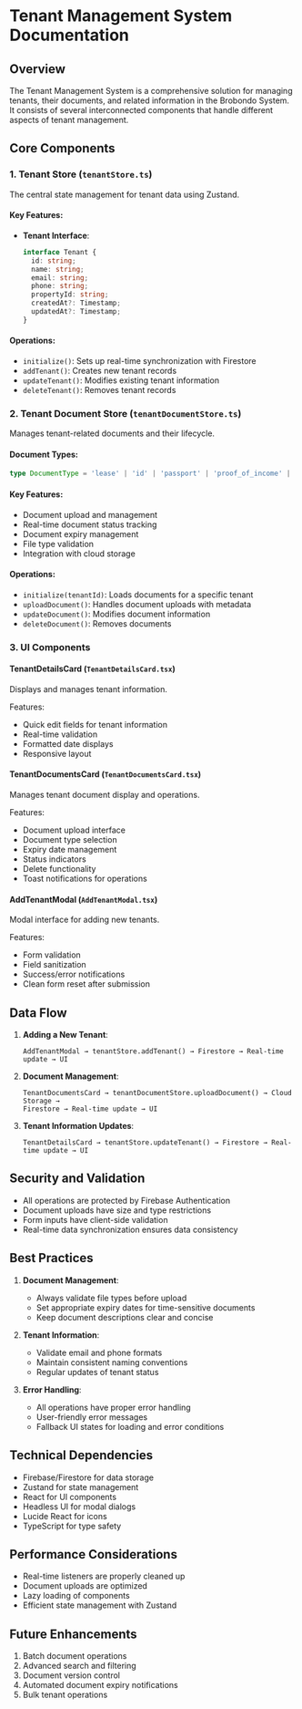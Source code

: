 # Tenant Management System Documentation

## Overview
The Tenant Management System is a comprehensive solution for managing tenants, their documents, and related information in the Brobondo System. It consists of several interconnected components that handle different aspects of tenant management.

## Core Components

### 1. Tenant Store (`tenantStore.ts`)
The central state management for tenant data using Zustand.

#### Key Features:
- **Tenant Interface**:
  ```typescript
  interface Tenant {
    id: string;
    name: string;
    email: string;
    phone: string;
    propertyId: string;
    createdAt?: Timestamp;
    updatedAt?: Timestamp;
  }
  ```

#### Operations:
- `initialize()`: Sets up real-time synchronization with Firestore
- `addTenant()`: Creates new tenant records
- `updateTenant()`: Modifies existing tenant information
- `deleteTenant()`: Removes tenant records

### 2. Tenant Document Store (`tenantDocumentStore.ts`)
Manages tenant-related documents and their lifecycle.

#### Document Types:
```typescript
type DocumentType = 'lease' | 'id' | 'passport' | 'proof_of_income' | 'other';
```

#### Key Features:
- Document upload and management
- Real-time document status tracking
- Document expiry management
- File type validation
- Integration with cloud storage

#### Operations:
- `initialize(tenantId)`: Loads documents for a specific tenant
- `uploadDocument()`: Handles document uploads with metadata
- `updateDocument()`: Modifies document information
- `deleteDocument()`: Removes documents

### 3. UI Components

#### TenantDetailsCard (`TenantDetailsCard.tsx`)
Displays and manages tenant information.

Features:
- Quick edit fields for tenant information
- Real-time validation
- Formatted date displays
- Responsive layout

#### TenantDocumentsCard (`TenantDocumentsCard.tsx`)
Manages tenant document display and operations.

Features:
- Document upload interface
- Document type selection
- Expiry date management
- Status indicators
- Delete functionality
- Toast notifications for operations

#### AddTenantModal (`AddTenantModal.tsx`)
Modal interface for adding new tenants.

Features:
- Form validation
- Field sanitization
- Success/error notifications
- Clean form reset after submission

## Data Flow

1. **Adding a New Tenant**:
   ```
   AddTenantModal → tenantStore.addTenant() → Firestore → Real-time update → UI
   ```

2. **Document Management**:
   ```
   TenantDocumentsCard → tenantDocumentStore.uploadDocument() → Cloud Storage → 
   Firestore → Real-time update → UI
   ```

3. **Tenant Information Updates**:
   ```
   TenantDetailsCard → tenantStore.updateTenant() → Firestore → Real-time update → UI
   ```

## Security and Validation

- All operations are protected by Firebase Authentication
- Document uploads have size and type restrictions
- Form inputs have client-side validation
- Real-time data synchronization ensures data consistency

## Best Practices

1. **Document Management**:
   - Always validate file types before upload
   - Set appropriate expiry dates for time-sensitive documents
   - Keep document descriptions clear and concise

2. **Tenant Information**:
   - Validate email and phone formats
   - Maintain consistent naming conventions
   - Regular updates of tenant status

3. **Error Handling**:
   - All operations have proper error handling
   - User-friendly error messages
   - Fallback UI states for loading and error conditions

## Technical Dependencies

- Firebase/Firestore for data storage
- Zustand for state management
- React for UI components
- Headless UI for modal dialogs
- Lucide React for icons
- TypeScript for type safety

## Performance Considerations

- Real-time listeners are properly cleaned up
- Document uploads are optimized
- Lazy loading of components
- Efficient state management with Zustand

## Future Enhancements

1. Batch document operations
2. Advanced search and filtering
3. Document version control
4. Automated document expiry notifications
5. Bulk tenant operations
